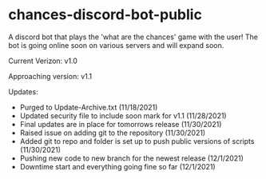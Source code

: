 # chances-discord-bot-public
A discord bot that plays the 'what are the chances' game with the user! The bot is going online soon on various servers and will expand soon.

Current Verizon: v1.0

Approaching version: v1.1

Updates:
- Purged to Update-Archive.txt (11/18/2021)
- Updated security file to include soon mark for v1.1 (11/28/2021)
- Final updates are in place for tomorrows release (11/30/2021)
- Raised issue on adding git to the repository (11/30/2021)
- Added git to repo and folder is set up to push public versions of scripts (11/30/2021)
- Pushing new code to new branch for the newest release (12/1/2021)
- Downtime start and everything going fine so far (12/1/2021)
